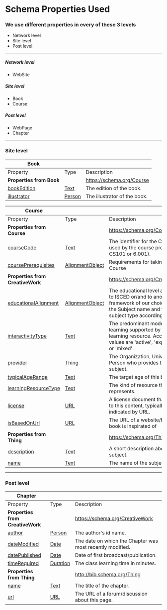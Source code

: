 # Schema Properties Used

### We use different properties in every of these 3 levels
  - Network level
  - Site level
  - Post level
 
------------------------
##### Network level
  - WebSite

##### Site level
  - Book
  - Course
  
##### Post level
  - WebPage
  - Chapter
------------------------

### Site level

|  Book                                                           |                                                       |                                               |
| --------------------------------------------------------------- | ----------------------------------------------------- | --------------------------------------------- |
| Property                                                        |                        Type                           |                  Description                  |
| **Properties from Book**                                        |                                                       | https://schema.org/Course                     |
| [bookEdition](http://schema.org/bookEdition)                    | [Text](https://schema.org/Text)                       | The edition of the book.                      |
| [illustrator](http://schema.org/illustrator)                    | [Person](http://schema.org/Person)                    | The illustrator of the book.                  |

|  Course                                                         |                                                       |                                               |
| --------------------------------------------------------------- | ----------------------------------------------------- | --------------------------------------------- |
| Property                                                        |                        Type                           |                  Description                  |
| **Properties from Course**                                      |                                                       | https://schema.org/Course                     |
| [courseCode](https://schema.org/courseCode)                     | [Text ](https://schema.org/Text)                      | The identifier for the Course used by the course provider (e.g. CS101 or 6.001).|
| [coursePrerequisites](https://schema.org/coursePrerequisites)   | [AlignmentObject](https://schema.org/AlignmentObject) | Requirements for taking the Course            |
| **Properties from CreativeWork**                                |                                                       | https://schema.org/CreativeWork               |
| [educationalAlignment](https://schema.org/educationalAlignment) | [AlignmentObject](https://schema.org/AlignmentObject) | The educational level according to ISCED or/and to another framework of our choice. Also the Subject name and the subject type according to ISCED.|
| [interactivityType](https://schema.org/interactivityType)       | [Text ](https://schema.org/Text)                      | The predominant mode of learning supported by the learning resource. Acceptable values are 'active', 'expositive', or 'mixed'.|
| [provider](https://schema.org/provider)                         | [Thing](https://schema.org/Thing)                     | The Organization, University or Person who provides this subject. |
| [typicalAgeRange](https://schema.org/typicalAgeRange)           | [Text ](https://schema.org/Text)                      | The target age of this book.                  |
| [learningResourceType](https://schema.org/learningResourceType) | [Text ](https://schema.org/Text)                      | The kind of resource this book represents.    |
| [license](https://schema.org/license)                           | [URL](https://schema.org/URL)                         | A license document that applies to this content, typically indicated by URL. |
| [isBasedOnUrl](https://schema.org/isBasedOnUrl)                 | [URL](https://schema.org/URL)                         | The URL of a website/book this book is inspirated of |
| **Properties from Thing**                                       |                                                       | https://schema.org/Thing                      |
| [description](https://schema.org/description)                   | [Text ](https://schema.org/Text)                      | A short description about this subject.       |
| [name](https://schema.org/name)                                 | [Text ](https://schema.org/Text)                      | The name of the subject.                      |

-----

### Post level

| Chapter                                                         |                                                       |                                                |
| --------------------------------------------------------------- | ----------------------------------------------------- | ---------------------------------------------- |
| Property                                                        |                        Type                           |                   Description                  |
| **Properties from CreativeWork**                                |                                                       | https://schema.org/CreativeWork                |
| [author](http://bib.schema.org/author)                          | [Person](http://schema.org/Person)                    | The author's id name.                          |
| [dateModified](http://bib.schema.org/dateModified)              | [Date](http://bib.schema.org/Date)                    | The date on which the Chapter was most recently modified.|
| [datePublished](http://schema.org/datePublished)                | [Date](http://bib.schema.org/Date)                    | Date of first broadcast/publication.           |
| [timeRequired](http://bib.schema.org/timeRequired)              | [Duration](http://bib.schema.org/Duration)            | The class learning time in minutes.            |
| **Properties from Thing**                                       |                                                       | http://bib.schema.org/Thing                    |
| [name](https://schema.org/name)                                 | [Text ](https://schema.org/Text)                      | The title of the chapter.                      |
| [url](http://bib.schema.org/url)                                | [URL](http://bib.schema.org/URL)                      | The URL of a forum/discussion about this page. |


